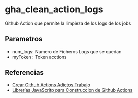 # gha_clean_action_logs
Github Action que permite la limpieza de los logs de los jobs

## Parametros

 * num_logs: Numero de Ficheros Logs que se quedan
 * myToken : Token acctions



## Referencias

 * [Crear Github Actions Adictos Trabajo](https://www.adictosaltrabajo.com/2020/10/30/como-crear-acciones-utilizando-github-actions/)
 * [Librerías JavaScritp para Construccion de Github Actions](https://github.com/actions/toolkit)
